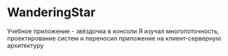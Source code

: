 # WanderingStar
Учебное приложение - звёздочка в консоли
Я изучал многопоточность, проектирование систем и переносил приложение на клиент-серверную архитектуру
